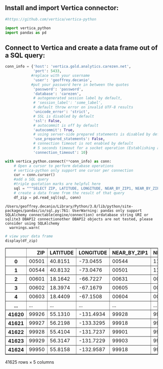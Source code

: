## Install and import Vertica connector:


```python
#https://github.com/vertica/vertica-python 
```


```python
import vertica_python
import pandas as pd
```

## Connect to Vertica and create a data frame out of a SQL query:


```python
conn_info = {'host': 'vertica.gold.analytics.carezen.net',
             'port': 5433,
            #replace with your username
             'user': 'geoffrey.decanio',
            #put your password here in between the quotes
             'password': 'password',
             'database': 'carezen',
             # autogenerated session label by default,
             # 'session_label': 'some_label',
             # default throw error on invalid UTF-8 results
             'unicode_error': 'strict',
             # SSL is disabled by default
             'ssl': False,
             # autocommit is off by default
             'autocommit': True,
             # using server-side prepared statements is disabled by default
             'use_prepared_statements': False,
             # connection timeout is not enabled by default
             # 5 seconds timeout for a socket operation (Establishing a TCP connection or read/write operation)
             'connection_timeout': 10}
```


```python
with vertica_python.connect(**conn_info) as conn:
    # Open a cursor to perform database operations
    # vertica-python only support one cursor per connection
    cur = conn.cursor()
    #add a SQL query
    #triple quotation marks are helpful here
    sql = """SELECT ZIP, LATITUDE, LONGITUDE, NEAR_BY_ZIP1, NEAR_BY_ZIP2 FROM reporting.DW_D_ZIP"""
    # create a data frame from the result of that query
    df_zip = pd.read_sql(sql, conn)
```

    /Users/geoffrey.decanio/Library/Python/3.8/lib/python/site-packages/pandas/io/sql.py:761: UserWarning: pandas only support SQLAlchemy connectable(engine/connection) ordatabase string URI or sqlite3 DBAPI2 connectionother DBAPI2 objects are not tested, please consider using SQLAlchemy
      warnings.warn(



```python
# view your data frame
display(df_zip)
```


<div>
<style scoped>
    .dataframe tbody tr th:only-of-type {
        vertical-align: middle;
    }

    .dataframe tbody tr th {
        vertical-align: top;
    }

    .dataframe thead th {
        text-align: right;
    }
</style>
<table border="1" class="dataframe">
  <thead>
    <tr style="text-align: right;">
      <th></th>
      <th>ZIP</th>
      <th>LATITUDE</th>
      <th>LONGITUDE</th>
      <th>NEAR_BY_ZIP1</th>
      <th>NEAR_BY_ZIP2</th>
    </tr>
  </thead>
  <tbody>
    <tr>
      <th>0</th>
      <td>00501</td>
      <td>40.8151</td>
      <td>-73.0455</td>
      <td>00544</td>
      <td>11742</td>
    </tr>
    <tr>
      <th>1</th>
      <td>00544</td>
      <td>40.8132</td>
      <td>-73.0476</td>
      <td>00501</td>
      <td>11742</td>
    </tr>
    <tr>
      <th>2</th>
      <td>00601</td>
      <td>18.1642</td>
      <td>-66.7227</td>
      <td>00631</td>
      <td>00641</td>
    </tr>
    <tr>
      <th>3</th>
      <td>00602</td>
      <td>18.3974</td>
      <td>-67.1679</td>
      <td>00605</td>
      <td>00604</td>
    </tr>
    <tr>
      <th>4</th>
      <td>00603</td>
      <td>18.4409</td>
      <td>-67.1508</td>
      <td>00604</td>
      <td>00605</td>
    </tr>
    <tr>
      <th>...</th>
      <td>...</td>
      <td>...</td>
      <td>...</td>
      <td>...</td>
      <td>...</td>
    </tr>
    <tr>
      <th>41620</th>
      <td>99926</td>
      <td>55.1310</td>
      <td>-131.4934</td>
      <td>99928</td>
      <td>99901</td>
    </tr>
    <tr>
      <th>41621</th>
      <td>99927</td>
      <td>56.2198</td>
      <td>-133.3295</td>
      <td>99918</td>
      <td>99950</td>
    </tr>
    <tr>
      <th>41622</th>
      <td>99928</td>
      <td>55.4104</td>
      <td>-131.7237</td>
      <td>99901</td>
      <td>99926</td>
    </tr>
    <tr>
      <th>41623</th>
      <td>99929</td>
      <td>56.3147</td>
      <td>-131.7229</td>
      <td>99903</td>
      <td>99918</td>
    </tr>
    <tr>
      <th>41624</th>
      <td>99950</td>
      <td>55.8158</td>
      <td>-132.9587</td>
      <td>99918</td>
      <td>99925</td>
    </tr>
  </tbody>
</table>
<p>41625 rows × 5 columns</p>
</div>



```python

```
